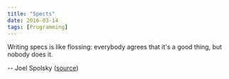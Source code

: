 ```yaml
---
title: "Spects"
date: 2016-03-14
tags: [Programming]
---
```


Writing specs is like flossing: everybody agrees that it's a good thing, but nobody does it.

-- Joel Spolsky ([source][source])

[source]: https://twitter.com/CodeWisdom/status/709446808427229184
